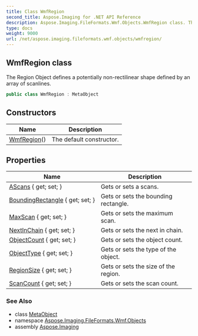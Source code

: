 ```yaml
---
title: Class WmfRegion
second_title: Aspose.Imaging for .NET API Reference
description: Aspose.Imaging.FileFormats.Wmf.Objects.WmfRegion class. The Region Object defines a potentially nonrectilinear shape defined by an array of scanlines
type: docs
weight: 9000
url: /net/aspose.imaging.fileformats.wmf.objects/wmfregion/
---
```

## WmfRegion class

The Region Object defines a potentially non-rectilinear shape defined by an array of scanlines.

```csharp
public class WmfRegion : MetaObject
```

## Constructors

| Name | Description |
| --- | --- |
| [WmfRegion](wmfregion/)() | The default constructor. |

## Properties

| Name | Description |
| --- | --- |
| [AScans](../../aspose.imaging.fileformats.wmf.objects/wmfregion/ascans/) { get; set; } | Gets or sets a scans. |
| [BoundingRectangle](../../aspose.imaging.fileformats.wmf.objects/wmfregion/boundingrectangle/) { get; set; } | Gets or sets the bounding rectangle. |
| [MaxScan](../../aspose.imaging.fileformats.wmf.objects/wmfregion/maxscan/) { get; set; } | Gets or sets the maximum scan. |
| [NextInChain](../../aspose.imaging.fileformats.wmf.objects/wmfregion/nextinchain/) { get; set; } | Gets or sets the next in chain. |
| [ObjectCount](../../aspose.imaging.fileformats.wmf.objects/wmfregion/objectcount/) { get; set; } | Gets or sets the object count. |
| [ObjectType](../../aspose.imaging.fileformats.wmf.objects/wmfregion/objecttype/) { get; set; } | Gets or sets the type of the object. |
| [RegionSize](../../aspose.imaging.fileformats.wmf.objects/wmfregion/regionsize/) { get; set; } | Gets or sets the size of the region. |
| [ScanCount](../../aspose.imaging.fileformats.wmf.objects/wmfregion/scancount/) { get; set; } | Gets or sets the scan count. |

### See Also

* class [MetaObject](../../aspose.imaging.fileformats.emf/metaobject/)
* namespace [Aspose.Imaging.FileFormats.Wmf.Objects](../../aspose.imaging.fileformats.wmf.objects/)
* assembly [Aspose.Imaging](../../)


